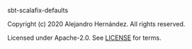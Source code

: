 [comment]: <> (Don't edit this file!)
[comment]: <> (It is automatically updated after every release of https://github.com/alejandrohdezma/.github)
[comment]: <> (If you want to suggest a change, please open a PR or issue in that repository)

sbt-scalafix-defaults

Copyright (c) 2020 Alejandro Hernández. All rights reserved.

Licensed under Apache-2.0. See [LICENSE](LICENSE.md) for terms.